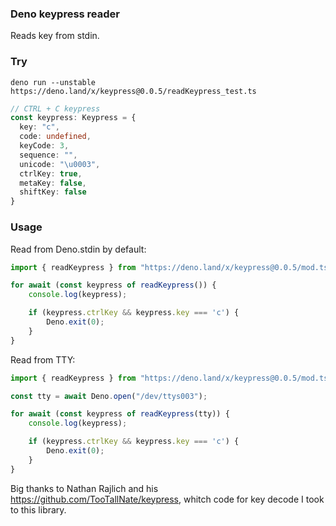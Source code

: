 ### Deno keypress reader

Reads key from stdin.

### Try

```deno run --unstable https://deno.land/x/keypress@0.0.5/readKeypress_test.ts```

```ts
// CTRL + C keypress
const keypress: Keypress = {
  key: "c",
  code: undefined,
  keyCode: 3,
  sequence: "",
  unicode: "\u0003",
  ctrlKey: true,
  metaKey: false,
  shiftKey: false
}
```

### Usage

Read from Deno.stdin by default:

```ts
import { readKeypress } from "https://deno.land/x/keypress@0.0.5/mod.ts";

for await (const keypress of readKeypress()) {
    console.log(keypress);

    if (keypress.ctrlKey && keypress.key === 'c') {
        Deno.exit(0);
    }
}
```

Read from TTY:

```ts
import { readKeypress } from "https://deno.land/x/keypress@0.0.5/mod.ts";

const tty = await Deno.open("/dev/ttys003");

for await (const keypress of readKeypress(tty)) {
    console.log(keypress);

    if (keypress.ctrlKey && keypress.key === 'c') {
        Deno.exit(0);
    }
}
```

Big thanks to Nathan Rajlich and his https://github.com/TooTallNate/keypress, whitch code for key decode I took to this library.
